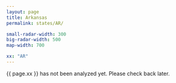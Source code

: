 ```yaml
---
layout: page
title: Arkansas
permalink: states/AR/

small-radar-width: 300
big-radar-width: 500
map-width: 700

xx: "AR"
---
```


<p>{{ page.xx }} has not been analyzed yet. Please check back later.</p>